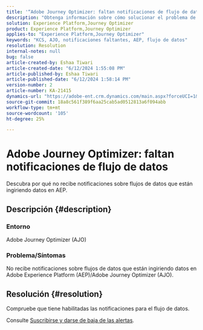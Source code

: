 ```yaml
---
title: '“Adobe Journey Optimizer: faltan notificaciones de flujo de datos”'
description: "Obtenga información sobre cómo solucionar el problema de Adobe Journey Optimizer en el que no recibe notificaciones sobre flujos de datos que están introduciendo datos en Adobe Experience Platform"
solution: Experience Platform,Journey Optimizer
product: Experience Platform,Journey Optimizer
applies-to: "Experience Platform,Journey Optimizer"
keywords: "KCS, AJO, notificaciones faltantes, AEP, flujo de datos"
resolution: Resolution
internal-notes: null
bug: false
article-created-by: Eshaa Tiwari
article-created-date: "6/12/2024 1:55:08 PM"
article-published-by: Eshaa Tiwari
article-published-date: "6/12/2024 1:58:14 PM"
version-number: 2
article-number: KA-21415
dynamics-url: "https://adobe-ent.crm.dynamics.com/main.aspx?forceUCI=1&pagetype=entityrecord&etn=knowledgearticle&id=09cfa55a-c328-ef11-840a-6045bd029b18"
source-git-commit: 18a8c561f389f6aa25cab5ad0512813a6f094abb
workflow-type: tm+mt
source-wordcount: '105'
ht-degree: 25%

---
```


# Adobe Journey Optimizer: faltan notificaciones de flujo de datos


Descubra por qué no recibe notificaciones sobre flujos de datos que están ingiriendo datos en AEP.

## Descripción {#description}


### Entorno

Adobe Journey Optimizer (AJO)

### Problema/Síntomas

No recibe notificaciones sobre flujos de datos que están ingiriendo datos en Adobe Experience Platform (AEP)/Adobe Journey Optimizer (AJO).


## Resolución {#resolution}


Compruebe que tiene habilitadas las notificaciones para el flujo de datos.

Consulte [Suscribirse y darse de baja de las alertas](https://experienceleague.adobe.com/docs/experience-platform/sources/ui-tutorials/alerts.html?lang=es#subscribe-and-unsubscribe-to-alerts).


